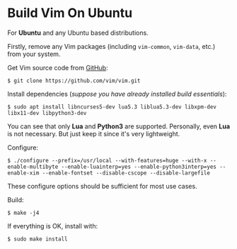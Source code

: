 # Build Vim On Ubuntu
For **Ubuntu** and any Ubuntu based distributions.

Firstly, remove any Vim packages (including `vim-common`, `vim-data`, etc.) from your system.

Get Vim source code from [GitHub](https://github.com/vim/vim):

```plain
$ git clone https://github.com/vim/vim.git
```

Install dependencies (*suppose you have already installed build essentials*):
```plain
$ sudo apt install libncurses5-dev lua5.3 liblua5.3-dev libxpm-dev libx11-dev libpython3-dev
```
You can see that only **Lua** and **Python3** are supported. Personally, even **Lua** is not necessary. But just keep it since it's very lightweight.

Configure:
```plain
$ ./configure --prefix=/usr/local --with-features=huge --with-x --enable-multibyte --enable-luainterp=yes --enable-python3interp=yes --enable-xim --enable-fontset --disable-cscope --disable-largefile
```
These configure options should be sufficient for most use cases.

Build:
```plain
$ make -j4
```

If everything is OK, install with:
```plain
$ sudo make install
```
